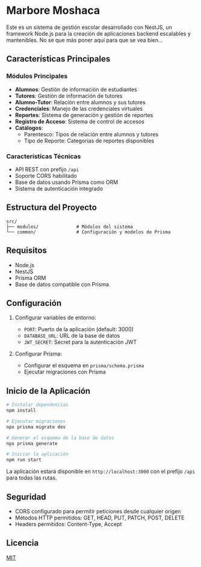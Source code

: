 # Marbore Moshaca

Este es un sistema de gestión escolar desarrollado con NestJS, un framework Node.js para la creación de aplicaciones backend escalables y mantenibles. No se que más poner aquí para que se vea bien...

## Características Principales

### Módulos Principales
- **Alumnos**: Gestión de información de estudiantes
- **Tutores**: Gestión de información de tutores
- **Alumno-Tutor**: Relación entre alumnos y sus tutores
- **Credenciales**: Manejo de las credenciales virtuales
- **Reportes**: Sistema de generación y gestión de reportes
- **Registro de Acceso**: Sistema de control de accesos
- **Catálogos**: 
  - Parentesco: Tipos de relación entre alumnos y tutores
  - Tipo de Reporte: Categorías de reportes disponibles

### Características Técnicas
- API REST con prefijo `/api`
- Soporte CORS habilitado
- Base de datos usando Prisma como ORM
- Sistema de autenticación integrado

## Estructura del Proyecto

```
src/
├── modules/              # Módulos del sistema
└── common/               # Configuración y modelos de Prisma
```

## Requisitos
- Node.js
- NestJS
- Prisma ORM
- Base de datos compatible con Prisma

## Configuración
1. Configurar variables de entorno:
   - `PORT`: Puerto de la aplicación (default: 3000)
   - `DATABASE_URL`: URL de la base de datos
   - `JWT_SECRET`: Secret para la autenticación JWT

2. Configurar Prisma:
   - Configurar el esquema en `prisma/schema.prisma`
   - Ejecutar migraciones con Prisma

## Inicio de la Aplicación
```bash
# Instalar dependencias
npm install

# Ejecutar migraciones
npx prisma migrate dev

# Generar el esquema de la base de datos
npx prisma generate

# Iniciar la aplicación
npm run start
```

La aplicación estará disponible en `http://localhost:3000` con el prefijo `/api` para todas las rutas.

## Seguridad
- CORS configurado para permitir peticiones desde cualquier origen
- Métodos HTTP permitidos: GET, HEAD, PUT, PATCH, POST, DELETE
- Headers permitidos: Content-Type, Accept

## Licencia
[MIT](LICENSE)